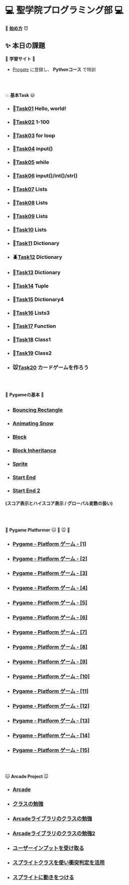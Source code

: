 # :computer: 聖学院プログラミング部 :computer:
 
:imp: [**始め方**](https://github.com/Seigakuin/todays_task/blob/master/Environment.md) :smiling_imp: 


## :sparkles: 本日の課題


:hatching_chick: <b> 学習サイト </b> :dash:
 

+ [Progate](https://prog-8.com/) に登録し、 **Pythonコース** で特訓



<br></br>


 
:boom: <b>基本Task</b> :smiley:

### 
+ ### :whale2:[Task01](https://github.com/Seigakuin/todays_task/blob/master/task_projects/task01.md) Hello, world!
+ ### :dolphin:[Task02](https://github.com/Seigakuin/todays_task/blob/master/task_projects/task02.md) 1-100
+ ### :dragon:[Task03](https://github.com/Seigakuin/todays_task/blob/master/task_projects/task03.md) for loop
+ ### :mouse2:[Task04](https://github.com/Seigakuin/todays_task/blob/master/task_projects/task04.md) input()
+ ### :leopard:[Task05](https://github.com/Seigakuin/todays_task/blob/master/task_projects/task05.md) while
+ ### :crocodile:[Task06](https://github.com/Seigakuin/todays_task/blob/master/task_projects/task06.md) input()/int()/str()
+ ### :tiger2:[Task07](https://github.com/Seigakuin/todays_task/blob/master/task_projects/task07.md) Lists
+ ### :monkey:[Task08](https://github.com/Seigakuin/todays_task/blob/master/task_projects/task08.md) Lists
+ ### :horse:[Task09](https://github.com/Seigakuin/todays_task/blob/master/task_projects/task09.md) Lists
+ ### :blowfish:[Task10](https://github.com/Seigakuin/todays_task/blob/master/task_projects/task10.md) Lists
+ ### :koala:[Task11](https://github.com/Seigakuin/todays_task/blob/master/task_projects/task11.md) Dictionary
+ ### :beetle:[Task12](https://github.com/Seigakuin/todays_task/blob/master/task_projects/task12.md) Dictionary
+ ### :baby_chick:[Task13](https://github.com/Seigakuin/todays_task/blob/master/task_projects/task13.md) Dictionary
+ ### :frog:[Task14](https://github.com/Seigakuin/todays_task/blob/master/task_projects/task14.md) Tuple
+ ### :dog:[Task15](https://github.com/Seigakuin/todays_task/blob/master/task_projects/task15_Dictionary.md) Dictionary4   
+ ### :wolf:[Task16](https://github.com/Seigakuin/todays_task/blob/master/task_projects/task16_List.md) Lists3        
+ ### :rabbit:[Task17](https://github.com/Seigakuin/todays_task/blob/master/task_projects/task17_Function.md) Function      
+ ### :water_buffalo:[Task18](https://github.com/Seigakuin/todays_task/blob/master/task_projects/task18_Class1.md) Class1        
+ ### :bug:[Task19](https://github.com/Seigakuin/todays_task/blob/master/task_projects/task19_Class2.md) Class2        
+ ### :mouse:[Task20](https://github.com/Seigakuin/todays_task/blob/master/task_projects/task20_Class3_Cards.md) カードゲームを作ろう



<br></br>


:snake: <b>Pygameの基本</b> :snake:
 

## 

+ ### [Bouncing Rectangle](https://github.com/Seigakuin/todays_task/blob/master/pygame_projects/pygame_bouncingrectangle.md) 

+ ### [Animating Snow](https://github.com/Seigakuin/todays_task/blob/master/pygame_projects/pygame_animatingsnow.md) 

+ ### [Block](https://github.com/Seigakuin/todays_task/blob/master/pygame_projects/pygame_block.md) 

+ ### [Block Inheritance](https://github.com/Seigakuin/todays_task/blob/master/pygame_projects/pygame_block_inheritance.md) 

+ ### [Sprite](https://github.com/Seigakuin/todays_task/blob/master/pygame_projects/pygame_sprite.md)

+ ### [Start End](https://github.com/Seigakuin/todays_task/blob/master/pygame_projects/pygame_startend.md)

+ ### [Start End 2](https://github.com/Seigakuin/todays_task/blob/master/pygame_projects/blocks_sf.py)
#### (スコア表示とハイスコア表示 / グローバル変数の扱い)

<br></br>

:snake: <b>Pygame Platformer</b> :cat: :dog: :mouse: :hamster:

+ ### [Pygame - Platform ゲーム - [1]](https://qiita.com/sf_/items/bccd0df2416571e2a937) 
+ ### [Pygame - Platform ゲーム - [2]](https://qiita.com/sf_/items/f635870e2d2d2921becf) 
+ ### [Pygame - Platform ゲーム - [3]](https://qiita.com/sf_/items/cbef581265e490f5c58d) 
+ ### [Pygame - Platform ゲーム - [4]](https://qiita.com/sf_/items/fe11d6cf4929694121a1) 
+ ### [Pygame - Platform ゲーム - [5]](https://qiita.com/sf_/items/71fd105b95670cb3028f) 
+ ### [Pygame - Platform ゲーム - [6]](https://qiita.com/sf_/items/d9c51ba4c67bfdd1448f) 
+ ### [Pygame - Platform ゲーム - [7]](https://qiita.com/sf_/items/aa41e26ae099c532f752) 
+ ### [Pygame - Platform ゲーム - [8]](https://qiita.com/sf_/items/3e47f856459da7909fa9) 
+ ### [Pygame - Platform ゲーム - [9]](https://qiita.com/sf_/items/aa85bff48cc99ff503d7)
+ ### [Pygame - Platform ゲーム - [10]](https://qiita.com/sf_/items/c2616693902088740c10)
+ ### [Pygame - Platform ゲーム - [11]](https://qiita.com/sf_/items/a9114bb8aaeba62fef48)
+ ### [Pygame - Platform ゲーム - [12]](https://qiita.com/sf_/items/36d4270043829072c181)
+ ### [Pygame - Platform ゲーム - [13]](https://qiita.com/sf_/items/8b40d6124a1a0b9d9708)
+ ### [Pygame - Platform ゲーム - [14]](https://qiita.com/sf_/items/fc5727666b3baa62ecbb)
+ ### [Pygame - Platform ゲーム - [15]](https://qiita.com/sf_/items/43a97c8681516f68aa8a)

<br></br>


 
:cat: <b> Arcade Project </b> :mouse:
 
 
 
+ ### [Arcade](https://github.com/Seigakuin/todays_task/blob/master/task_projects/Task-%20arcade%E3%83%A9%E3%82%A4%E3%83%96%E3%83%A9%E3%83%AA%E3%81%A7%E5%9B%B3%E5%BD%A2%E6%8F%8F%E7%94%BB.md)

+ ### [クラスの勉強](https://github.com/Seigakuin/todays_task/blob/master/task_projects/arcade_proj/arcade01.md)


+ ### [Arcadeライブラリのクラスの勉強](https://github.com/Seigakuin/todays_task/blob/master/task_projects/arcade_proj/arcade02.md)


+ ### [Arcadeライブラリのクラスの勉強2](https://github.com/Seigakuin/todays_task/blob/master/task_projects/arcade_proj/arcade03.md)

+ ### [ユーザーインプットを受け取る](https://github.com/Seigakuin/todays_task/blob/master/task_projects/arcade_proj/arcade04.md)

+ ### [スプライトクラスを使い衝突判定を活用](https://github.com/Seigakuin/todays_task/blob/master/task_projects/arcade_proj/arcade05.md)

+ ### [スプライトに動きをつける](https://github.com/Seigakuin/todays_task/blob/master/task_projects/arcade_proj/arcade06.md)







 
